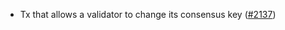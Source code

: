 - Tx that allows a validator to change its consensus key
  ([\#2137](https://github.com/anoma/namada/pull/2137))